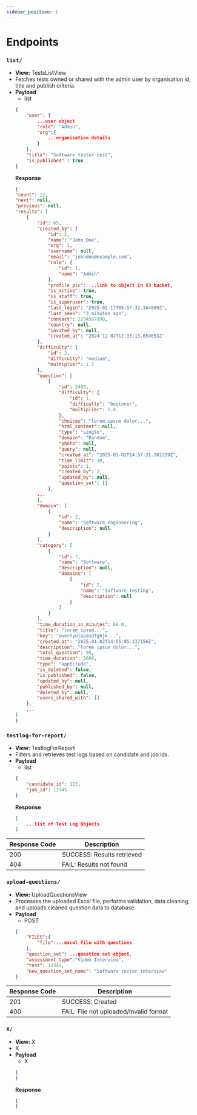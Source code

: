 ```yaml
---
sidebar_position: 1
---
```


# Endpoints

### `list/`
- **View:** TestsListView
-  Fetches tests owned or shared with the admin user by organisation id, title and publish criteria. 
- **Payload**
    - list
    ```json
    {
        "user": {
            ...user object
            "role": "Admin",
            "org":{
                ...organisation details
            }
        },
        "title": "Software tester test",
        "is_published" : true
    }
    ```
    **Response**
    ```json
    {
    "count": 22,
    "next": null,
    "previous": null,
    "results": [
        {
            "id": 65,
            "created_by": {
                "id": 2,
                "name": "John Doe",
                "org": 1,
                "username": null,
                "email": "johndoe@example.com",
                "role": {
                    "id": 1,
                    "name": "Admin"
                },
                "profile_pic": ...link to object in S3 bucket,
                "is_active": true,
                "is_staff": true,
                "is_superuser": true,
                "last_login": "2025-02-17T05:57:32.164809Z",
                "last_seen": "3 minutes ago",
                "contact": 1234567890,
                "country": null,
                "invited_by": null,
                "created_at": "2024-12-02T12:33:13.659653Z"
            },
            "difficulty": {
                "id": 2,
                "difficulty": "medium",
                "multiplier": 1.5
            },
            "question": [
                {
                    "id": 2403,
                    "difficulty": {
                        "id": 1,
                        "difficulty": "beginner",
                        "multiplier": 1.0
                    },
                    "choices": "lorem ipsum dolor...",
                    "html_content": null,
                    "type": "single",
                    "domain": "Random",
                    "photo": null,
                    "query": null,
                    "created_at": "2025-01-02T14:57:31.382329Z",
                    "time_limit": 30,
                    "points": 1,
                    "created_by": 2,
                    "updated_by": null,
                    "question_set": []
                },
            ...
            ],
            "domain": [
                {
                    "id": 2,
                    "name": "Software engineering",
                    "description": null
                }
            ],
            "category": [
                {
                    "id": 7,
                    "name": "Software",
                    "description": null,
                    "domains": [
                        {
                            "id": 2,
                            "name": "Software Testing",
                            "description": null
                        }
                    ]
                }
            ],
            "time_duration_in_minutes": 60.0,
            "title": "lorem ipsum...",
            "key": "qwertyuiopasdfghjk...",
            "created_at": "2025-01-02T14:55:05.137156Z",
            "description": "lorem ipsum dolor...",
            "total_question": 95,
            "time_duration": 3600,
            "type": "apptitude",
            "is_deleted": false,
            "is_published": false,
            "updated_by": null,
            "published_by": null,
            "deleted_by": null,
            "users_shared_with": []
        },
        ...
    ]
    }
    ```

### `testlog-for-report/`
- **View:** TestlogForReport
- Filters and retrieves test logs based on candidate and job ids.
- **Payload**
    - list
    ```json
    {
        "candidate_id": 123,
        "job_id": 12345
    }
    ```
    **Response**
    ```json
    [
        ...list of Test Log Objects
    ]
    ```
|Response Code|Description|
|---|---|
|200|SUCCESS: Results retrieved|
|404|FAIL: Results not found|

### `upload-questions/`
- **View:** UploadQuestionsView
- Processes the uploaded Excel file, performs validation, data cleaning, and uploads cleaned question data to database.
- **Payload**
    - POST
    ```json
    {
        "FILES":{
            "file":...excel file with questions
        },
        "question_set": ...question set object,
        "assessment_type":"Video Interview",
        "test": 12345,
        "new_question_set_name": "Software tester interview"
    }
    ```
|Response Code|Description|
|---|---|
|201|SUCCESS: Created|
|400|FAIL: File not uploaded/Invalid format|

### `X/`
- **View:** X
- X
- **Payload**
    - X
    ```json
    {
    }
    ```
    **Response**
    ```json
    {
    }
    ```